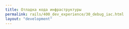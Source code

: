 ```yaml
---
title: Отладка кода инфраструктуры
permalink: rails/400_dev_experience/30_debug_iac.html
layout: "development"
---
```

